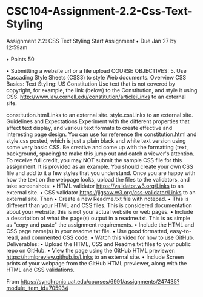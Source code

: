 # CSC104-Assignment-2.2-Css-Text-Styling
Assignment 2.2: CSS Text Styling
Start Assignment
• Due Jan 27 by 12:59am
 
• Points 50
 
• Submitting a website url or a file upload
COURSE OBJECTIVES:
5. Use Cascading Style Sheets (CSS3) to style Web documents.
Overview
CSS Basics: Text Styling: US Constitution
Use text that is not covered by copyright, for example, the link (below) to the Constitution, and style it using CSS.
http://www.law.cornell.edu/constitution/articleiLinks to an external site.
 
constitution.htmlLinks to an external site.
style.cssLinks to an external site.
Guidelines and Expectations
Experiment with the different properties that affect text display, and various text formats to create effective and interesting page design. You can use for reference the constitution.html and style.css posted, which is just a plain black and white text version using some very basic CSS.
Be creative and come up with the formatting (text, background, spacing) to make this jump out and catch a viewer's attention.
To receive full credit, you may NOT submit the sample CSS file for this assignment. It is provided as an example. You should create your own CSS file and add to it a few styles that you understand.
Once you are happy with how the text on the webpage looks, upload the files to the validators, and take screenshots:
• HTML validator  https://validator.w3.org/Links to an external site.
• CSS validator  https://jigsaw.w3.org/css-validator/Links to an external site.
Then
• Create a new Readme.txt file with notepad.
• This is different than your HTML and CSS files. This is considered documentation about your website, this is not your actual website or web pages.
• Include a description of what the page(s) output in a readme.txt. This is as simple as "copy and paste" the assignment requirements.
• Include the HTML and CSS page name(s) in your readme.txt file.
• Use good formatted, easy-to-read, and commented CSS code.
• Watch this video for how to use GitHub.
Deliverables:
• Upload the HTML, CSS and Readme.txt files to your public repo on GitHub. 
• View the page using the GitHub HTML previewer:  https://htmlpreview.github.io/Links to an external site.
• Include Screen prints of your webpage from the GitHub HTML previewer, along with the HTML and CSS validations.

From <https://synchronic.uat.edu/courses/6991/assignments/247435?module_item_id=705934> 

